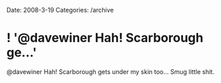 Date: 2008-3-19
Categories: /archive

# ! '@davewiner Hah! Scarborough ge...'

@davewiner Hah! Scarborough gets under my skin too... Smug little shit.

